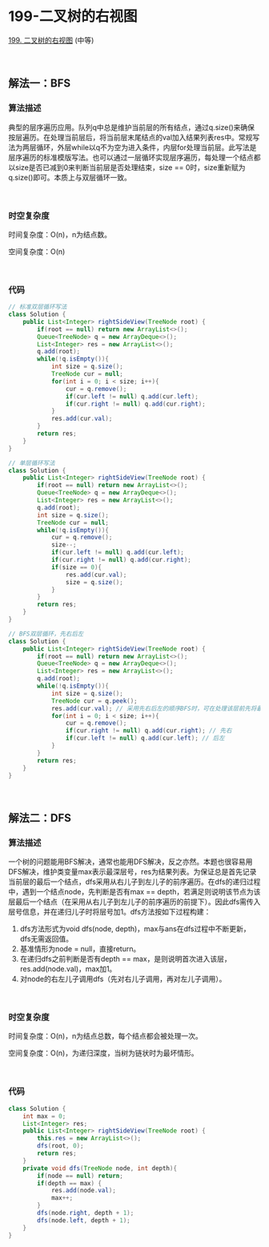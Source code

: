 # 199-二叉树的右视图

[199. 二叉树的右视图](https://leetcode-cn.com/problems/binary-tree-right-side-view/) (中等)

<br />

## 解法一：BFS

### 算法描述

典型的层序遍历应用。队列q中总是维护当前层的所有结点，通过q.size()来确保按层遍历。在处理当前层后，将当前层末尾结点的val加入结果列表res中。常规写法为两层循环，外层while以q不为空为进入条件，内层for处理当前层。此写法是层序遍历的标准模版写法。也可以通过一层循环实现层序遍历，每处理一个结点都以size是否已减到0来判断当前层是否处理结束，size == 0时，size重新赋为q.size()即可。本质上与双层循环一致。

<br />

### 时空复杂度

时间复杂度：O(n)，n为结点数。

空间复杂度：O(n)

<br />

### 代码

```java
// 标准双层循环写法
class Solution {
    public List<Integer> rightSideView(TreeNode root) {
        if(root == null) return new ArrayList<>();
        Queue<TreeNode> q = new ArrayDeque<>();
        List<Integer> res = new ArrayList<>();
        q.add(root);
        while(!q.isEmpty()){
            int size = q.size();
            TreeNode cur = null;
            for(int i = 0; i < size; i++){
                cur = q.remove();
                if(cur.left != null) q.add(cur.left);
                if(cur.right != null) q.add(cur.right);
            }
            res.add(cur.val);
        }
        return res;
    }
}
```

```java
// 单层循环写法
class Solution {
    public List<Integer> rightSideView(TreeNode root) {
        if(root == null) return new ArrayList<>();
        Queue<TreeNode> q = new ArrayDeque<>();
        List<Integer> res = new ArrayList<>();
        q.add(root);
        int size = q.size();
        TreeNode cur = null;
        while(!q.isEmpty()){
            cur = q.remove();
            size--;
            if(cur.left != null) q.add(cur.left);
            if(cur.right != null) q.add(cur.right);
            if(size == 0){
                res.add(cur.val);
                size = q.size();
            }
        }
        return res;
    }
}
```

```java
// BFS双层循环，先右后左
class Solution {
    public List<Integer> rightSideView(TreeNode root) {
        if(root == null) return new ArrayList<>();
        Queue<TreeNode> q = new ArrayDeque<>();
        List<Integer> res = new ArrayList<>();
        q.add(root);
        while(!q.isEmpty()){
            int size = q.size();
            TreeNode cur = q.peek();
            res.add(cur.val); // 采用先右后左的顺序BFS时，可在处理该层前先将最右侧结点值加入res
            for(int i = 0; i < size; i++){
                cur = q.remove();
                if(cur.right != null) q.add(cur.right); // 先右
                if(cur.left != null) q.add(cur.left); // 后左
            }
        }
        return res;
    }
}
```

<br />

## 解法二：DFS

### 算法描述

一个树的问题能用BFS解决，通常也能用DFS解决，反之亦然。本题也很容易用DFS解决，维护类变量max表示最深层号，res为结果列表。为保证总是首先记录当前层的最后一个结点，dfs采用从右儿子到左儿子的前序遍历。在dfs的递归过程中，遇到一个结点node，先判断是否有max == depth，若满足则说明该节点为该层最后一个结点（在采用从右儿子到左儿子的前序遍历的前提下）。因此dfs需传入层号信息，并在递归儿子时将层号加1。dfs方法按如下过程构建：

1. dfs方法形式为void dfs(node, depth)，max与ans在dfs过程中不断更新，dfs无需返回值。
2. 基准情形为node = null，直接return。
3. 在递归dfs之前判断是否有depth == max，是则说明首次进入该层，res.add(node.val)，max加1。
4. 对node的右左儿子调用dfs（先对右儿子调用，再对左儿子调用）。

<br />

### 时空复杂度

时间复杂度：O(n)，n为结点总数，每个结点都会被处理一次。

空间复杂度：O(n)，为递归深度，当树为链状时为最坏情形。

<br />

### 代码

```java
class Solution {
    int max = 0;
    List<Integer> res;
    public List<Integer> rightSideView(TreeNode root) {
        this.res = new ArrayList<>();
        dfs(root, 0);
        return res;
    }
    private void dfs(TreeNode node, int depth){
        if(node == null) return;
        if(depth == max) {
            res.add(node.val);
            max++;
        }
        dfs(node.right, depth + 1);
        dfs(node.left, depth + 1);
    }
}
```

